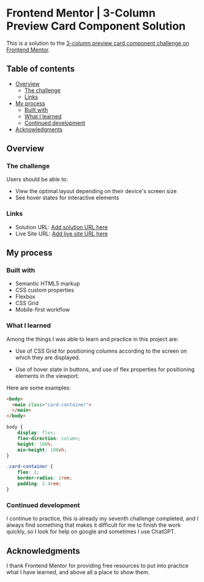 # Frontend Mentor | 3-Column Preview Card Component Solution

This is a solution to the [3-column preview card component challenge on Frontend Mentor](https://www.frontendmentor.io/challenges/3column-preview-card-component-pH92eAR2-). 

## Table of contents

- [Overview](#overview)
  - [The challenge](#the-challenge)
  - [Links](#links)
- [My process](#my-process)
  - [Built with](#built-with)
  - [What I learned](#what-i-learned)
  - [Continued development](#continued-development)
- [Acknowledgments](#acknowledgments)

## Overview

### The challenge

Users should be able to:

- View the optimal layout depending on their device's screen size
- See hover states for interactive elements

### Links

- Solution URL: [Add solution URL here](https://github.com/NelPascual/stats-preview-card-component)
- Live Site URL: [Add live site URL here](https://stats-card-component-nelpascual.netlify.app/)

## My process

### Built with

- Semantic HTML5 markup
- CSS custom properties
- Flexbox
- CSS Grid
- Mobile-first workflow

### What I learned

Among the things I was able to learn and practice in this project are:

- Use of CSS Grid for positioning columns according to the screen on which they are displayed.

- Use of hover state in buttons, and use of flex properties for positioning elements in the viewport.

Here are some examples:

```html
<body>
  <main class="card-container">
  </main>
</body>
```
```css
body {
    display: flex;
    flex-direction: column;
    height: 100%;
    min-height: 100vh;
}

.card-container {
    flex: 1;
    border-radius: 1rem;
    padding: 2.4rem;
}
```

### Continued development

I continue to practice, this is already my seventh challenge completed, and I always find something that makes it difficult for me to finish the work quickly, so I look for help on google and sometimes I use ChatGPT.

## Acknowledgments

I thank Frontend Mentor for providing free resources to put into practice what I have learned, and above all a place to show them.
